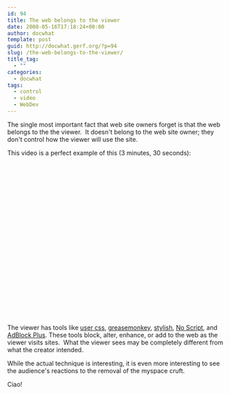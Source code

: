 ```yaml
---
id: 94
title: The web belongs to the viewer
date: 2008-05-16T17:18:24+00:00
author: docwhat
template: post
guid: http://docwhat.gerf.org/?p=94
slug: /the-web-belongs-to-the-viewer/
title_tag:
  - ""
categories:
  - docwhat
tags:
  - control
  - video
  - WebDev
---
```

The single most important fact that web site owners forget is that the web belongs to the the viewer.  It doesn't belong to the web site owner; they don't control how the viewer will use the site.

This video is a perfect example of this (3 minutes, 30 seconds):

<object classid="clsid:d27cdb6e-ae6d-11cf-96b8-444553540000" width="425" height="355" codebase="http://download.macromedia.com/pub/shockwave/cabs/flash/swflash.cab#version=6,0,40,0" title="Fixing the web with greasemonkey by pjfenwick"><param name="wmode" value="transparent" /><param name="src" value="http://www.youtube.com/v/8hghpuxCHTc&amp;hl=en" /><embed type="application/x-shockwave-flash" width="425" height="355" src="http://www.youtube.com/v/8hghpuxCHTc&amp;hl=en" wmode="transparent"></embed></object>

<!-- more -->The viewer has tools like <a href="http://www.mozilla.org/unix/customizing.html#usercss">user css</a>, <a href="https://addons.mozilla.org/en-US/firefox/addon/748">greasemonkey</a>, <a href="https://addons.mozilla.org/en-US/firefox/addon/2108">stylish</a>, <a href="https://addons.mozilla.org/en-US/firefox/addon/722">No Script</a>, and <a href="https://addons.mozilla.org/en-US/firefox/addon/1865">AdBlock Plus</a>. These tools block, alter, enhance, or add to the web as the viewer visits sites.  What the viewer sees may be completely different from what the creator intended.

While the actual technique is interesting, it is even more interesting to see the audience's reactions to the removal of the myspace cruft.

Ciao!